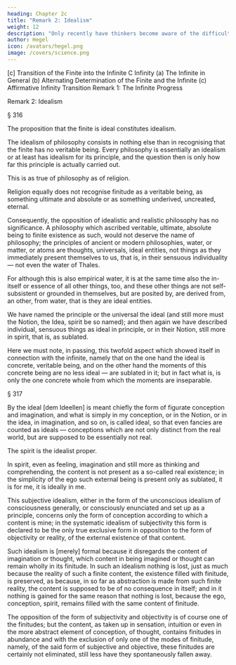 ```yaml
---
heading: Chapter 2c
title: "Remark 2: Idealism"
weight: 12
description: "Only recently have thinkers become aware of the difficulty of finding a beginning in philosophy"
author: Hegel
icon: /avatars/hegel.png
image: /covers/science.png
---
```




[c] Transition of the Finite into the Infinite
C Infinity
(a) The Infinite in General
(b) Alternating Determination of the Finite and the Infinite
(c) Affirmative Infinity
Transition
Remark 1: The Infinite Progress

Remark 2: Idealism

§ 316

The proposition that the finite is ideal constitutes idealism. 

The idealism of philosophy consists in nothing else than in recognising that the finite has no veritable being. Every philosophy is essentially an idealism or at least has idealism for its principle, and the question then is only how far this principle is actually carried out. 

This is as true of philosophy as of religion.

Religion equally does not recognise finitude as a veritable being, as something ultimate and absolute or as something underived, uncreated, eternal. 

Consequently, the opposition of idealistic and realistic philosophy has no significance. A philosophy which ascribed veritable, ultimate, absolute being to finite existence as such, would not deserve the name of philosophy; the principles of ancient or modern philosophies, water, or matter, or atoms are thoughts, universals, ideal entities, not things as they immediately present themselves to us, that is, in their sensuous individuality — not even the water of Thales. 

For although this is also empirical water, it is at the same time also the in-itself or essence of all other things, too, and these other things are not self-subsistent or grounded in themselves, but are posited by, are derived from, an other, from water, that is they are ideal entities. 

We have named the principle or the universal the ideal (and still more must the Notion, the Idea, spirit be so named); and then again we have described individual, sensuous things as ideal in principle, or in their Notion, still more in spirit, that is, as sublated.

Here we must note, in passing, this twofold aspect which showed itself in connection with the infinite, namely that on the one hand the ideal is concrete, veritable being, and on the other hand the moments of this concrete being are no less ideal — are sublated in it; but in fact what is, is only the one concrete whole from which the moments are inseparable.


§ 317

By the ideal [dem Ideellen] is meant chiefly the form of figurate conception and imagination, and what is simply in my conception, or in the Notion, or in the idea, in imagination, and so on, is called ideal, so that even fancies are counted as ideals — conceptions which are not only distinct from the real world, but are supposed to be essentially not real.

The spirit is the idealist proper.

In spirit, even as feeling, imagination and still more as thinking and comprehending, the content is not present as a so-called real existence; in the simplicity of the ego such external being is present only as sublated, it is for me, it is ideally in me. 

This subjective idealism, either in the form of the unconscious idealism of consciousness generally, or consciously enunciated and set up as a principle, concerns only the form of conception according to which a content is mine; in the systematic idealism of subjectivity this form is declared to be the only true exclusive form in opposition to the form of objectivity or reality, of the external existence of that content. 

Such idealism is [merely] formal because it disregards the content of imagination or thought, which content in being imagined or thought can remain wholly in its finitude. In such an idealism nothing is lost, just as much because the reality of such a finite content, the existence filled with finitude, is preserved, as because, in so far as abstraction is made from such finite reality, the content is supposed to be of no consequence in itself; and in it nothing is gained for the same reason that nothing is lost, because the ego, conception, spirit, remains filled with the same content of finitude. 

The opposition of the form of subjectivity and objectivity is of course one of the finitudes; but the content, as taken up in sensation, intuition or even in the more abstract element of conception, of thought, contains finitudes in abundance and with the exclusion of only one of the modes of finitude, namely, of the said form of subjective and objective, these finitudes are certainly not eliminated, still less have they spontaneously fallen away.
